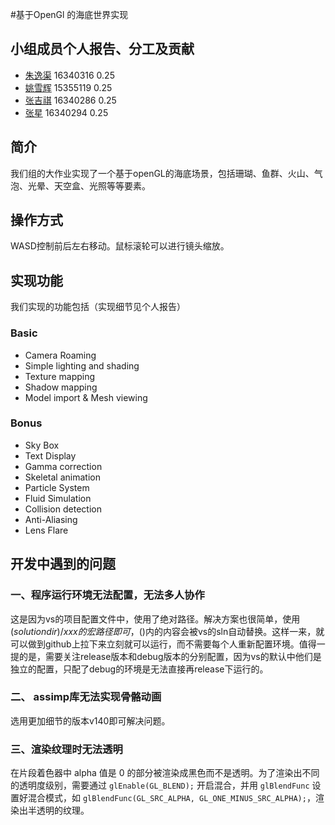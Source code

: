 #基于OpenGl 的海底世界实现

## 小组成员个人报告、分工及贡献

- [朱逸渠](https://github.com/kotomineshiki/ComputerGraphicFinal/tree/master/视频报告与计划等文档/个人报告和小组报告/16340316_朱逸渠_个人报告.md) 16340316 0.25
- [姚雪辉](https://github.com/kotomineshiki/ComputerGraphicFinal/tree/master/视频报告与计划等文档/个人报告和小组报告/15355119_姚雪辉_个人报告/15355119_姚雪辉_个人报告.md) 15355119 0.25
- [张吉祺](https://github.com/kotomineshiki/ComputerGraphicFinal/tree/master/视频报告与计划等文档/个人报告和小组报告/16340286_张吉祺_个人报告.md) 16340286 0.25
- [张星](https://github.com/kotomineshiki/ComputerGraphicFinal/tree/master/视频报告与计划等文档/个人报告和小组报告/16340294_张星_个人报告.md) 16340294 0.25

## 简介
我们组的大作业实现了一个基于openGL的海底场景，包括珊瑚、鱼群、火山、气泡、光晕、天空盒、光照等等要素。

## 操作方式
WASD控制前后左右移动。鼠标滚轮可以进行镜头缩放。

## 实现功能

我们实现的功能包括（实现细节见个人报告）

### Basic

- Camera Roaming
- Simple lighting and shading
- Texture mapping
- Shadow mapping
- Model import & Mesh viewing 

### Bonus
- Sky Box
- Text Display
- Gamma correction
- Skeletal animation
- Particle System
- Fluid Simulation
- Collision detection
- Anti-Aliasing
- Lens Flare


## 开发中遇到的问题
### 一、程序运行环境无法配置，无法多人协作

这是因为vs的项目配置文件中，使用了绝对路径。解决方案也很简单，使用$(solutiondir)/xxx的宏路径即可，$()内的内容会被vs的sln自动替换。这样一来，就可以做到github上拉下来立刻就可以运行，而不需要每个人重新配置环境。值得一提的是，需要关注release版本和debug版本的分别配置，因为vs的默认中他们是独立的配置，只配了debug的环境是无法直接再release下运行的。
### 二、 assimp库无法实现骨骼动画

选用更加细节的版本v140即可解决问题。
### 三、渲染纹理时无法透明

在片段着色器中 alpha 值是 0 的部分被渲染成黑色而不是透明。为了渲染出不同的透明度级别，需要通过 `glEnable(GL_BLEND);` 开启混合，并用 `glBlendFunc` 设置好混合模式，如 `glBlendFunc(GL_SRC_ALPHA, GL_ONE_MINUS_SRC_ALPHA);`，渲染出半透明的纹理。
